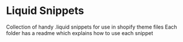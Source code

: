 # Liquid Snippets
Collection of handy .liquid snippets for use in shopify theme files
Each folder has a readme which explains how to use each snippet
